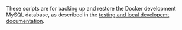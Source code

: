 These scripts are for backing up and restore the Docker development MySQL database, as described in the [testing and local developemt documentation](../../docs/Contributing/getting-started/testing-and-local-development.md#development-database-management).
